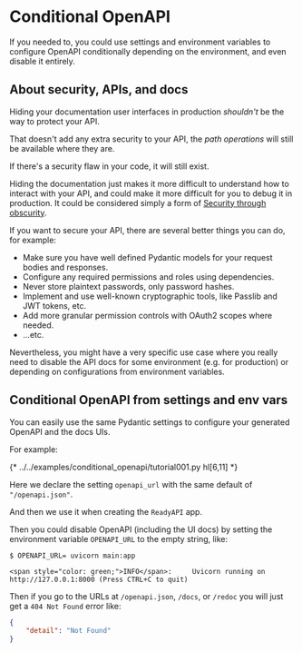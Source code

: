 # Conditional OpenAPI

If you needed to, you could use settings and environment variables to configure OpenAPI conditionally depending on the environment, and even disable it entirely.

## About security, APIs, and docs

Hiding your documentation user interfaces in production *shouldn't* be the way to protect your API.

That doesn't add any extra security to your API, the *path operations* will still be available where they are.

If there's a security flaw in your code, it will still exist.

Hiding the documentation just makes it more difficult to understand how to interact with your API, and could make it more difficult for you to debug it in production. It could be considered simply a form of <a href="https://en.wikipedia.org/wiki/Security_through_obscurity" class="external-link" target="_blank">Security through obscurity</a>.

If you want to secure your API, there are several better things you can do, for example:

* Make sure you have well defined Pydantic models for your request bodies and responses.
* Configure any required permissions and roles using dependencies.
* Never store plaintext passwords, only password hashes.
* Implement and use well-known cryptographic tools, like Passlib and JWT tokens, etc.
* Add more granular permission controls with OAuth2 scopes where needed.
* ...etc.

Nevertheless, you might have a very specific use case where you really need to disable the API docs for some environment (e.g. for production) or depending on configurations from environment variables.

## Conditional OpenAPI from settings and env vars

You can easily use the same Pydantic settings to configure your generated OpenAPI and the docs UIs.

For example:

{* ../../examples/conditional_openapi/tutorial001.py hl[6,11] *}

Here we declare the setting `openapi_url` with the same default of `"/openapi.json"`.

And then we use it when creating the `ReadyAPI` app.

Then you could disable OpenAPI (including the UI docs) by setting the environment variable `OPENAPI_URL` to the empty string, like:

<div class="termy">

```console
$ OPENAPI_URL= uvicorn main:app

<span style="color: green;">INFO</span>:     Uvicorn running on http://127.0.0.1:8000 (Press CTRL+C to quit)
```

</div>

Then if you go to the URLs at `/openapi.json`, `/docs`, or `/redoc` you will just get a `404 Not Found` error like:

```JSON
{
    "detail": "Not Found"
}
```
